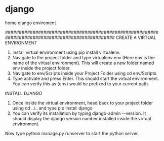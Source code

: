 # django
home django enviroment

################################################################################################
CREATE A VIRTUAL ENVIRONMENT

1) Install virtual environment using pip install virtualenv.
2) Navigate to the project folder and type virtualenv env 
   (Here env is the name of the virtual environment). 
   This will create a new folder named env inside the project folder.
3) Navigate to env/Scripts inside your Project Folder using cd env/Scripts.
4) Type activate and press Enter. 
   This should start the virtual environment. 
   You can verify this as (env) would be prefixed to your current path.

INSTALL DJANGO

1) Once inside the virtual environment, 
   head back to your project folder using cd ../.. and type pip install django
2) You can verify its installation by typing django-admin --version. 
   It should display the django version number installed inside the virtual environment.

Now type python manage.py runserver to start the python server.
